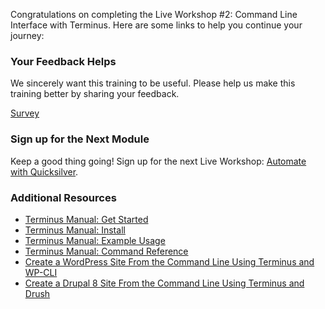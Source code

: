 Congratulations on completing the Live Workshop #2: Command Line Interface with Terminus. Here are some links to help you continue your journey:

### Your Feedback Helps

We sincerely want this training to be useful. Please help us make this training better by sharing your feedback.

[Survey](https://www.getfeedback.com/r/FHnfj1n8?gf_q[8821859]=17495038)

### Sign up for the Next Module

Keep a good thing going! Sign up for the next Live Workshop: [Automate with Quicksilver](https://pantheon.io/edt/signup-link).

### Additional Resources

- [Terminus Manual: Get Started](/terminus)
- [Terminus Manual: Install](/terminus/install)
- [Terminus Manual: Example Usage](/terminus/examples)
- [Terminus Manual: Command Reference](/terminus/commands)
- [Create a WordPress Site From the Command Line Using Terminus and WP-CLI](/guides/wordpress-commandline)
- [Create a Drupal 8 Site From the Command Line Using Terminus and Drush](/guides/drupal8-commandline)